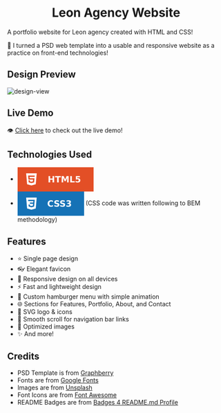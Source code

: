 <h1 align='center'>Leon Agency Website</h1>

A portfolio website for Leon agency created with HTML and CSS!

🌱 I turned a PSD web template into a usable and responsive website as a practice on front-end technologies!

## Design Preview
![design-view](./Images/design-view.png)

## Live Demo
👁 [Click here](https://mohammadjarabah.github.io/leon-agency-website) to check out the live demo!

## Technologies Used
* <img src='./Images/readme-badges/html.svg' alt='HTML' valign='middle'>
* <img src='./Images/readme-badges/css.svg' alt='CSS' valign='middle'> (CSS code was written following to BEM methodology)

## Features
* ⭐ Single page design
* 👓 Elegant favicon
* 🤖 Responsive design on all devices
* ⚡ Fast and lightweight design
* 🍔 Custom hamburger menu with simple animation
* 🌐 Sections for Features, Portfolio, About, and Contact
* 🎨 SVG logo & icons
* 🌱 Smooth scroll for navigation bar links
* 🌠 Optimized images
* ✨ And more!

## Credits
* PSD Template is from [Graphberry](https://www.graphberry.com)
* Fonts are from [Google Fonts](https://fonts.google.com)
* Images are from [Unsplash](https://unsplash.com)
* Font Icons are from [Font Awesome](https://fontawesome.com)
* README Badges are from [Badges 4 README.md Profile](https://github.com/alexandresanlim/Badges4-README.md-Profile)
